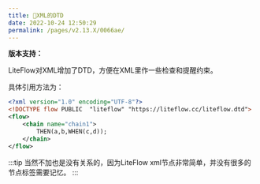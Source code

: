 ```yaml
---
title: 🧉XML的DTD
date: 2022-10-24 12:50:29
permalink: /pages/v2.13.X/0066ae/
---
```


**版本支持：**<Badge text="v2.9.1+" vertical="middle"/>

LiteFlow对XML增加了DTD，方便在XML里作一些检查和提醒约束。

具体引用方法为：

```xml {2}
<?xml version="1.0" encoding="UTF-8"?>
<!DOCTYPE flow PUBLIC  "liteflow" "https://liteflow.cc/liteflow.dtd">
<flow>
    <chain name="chain1">
        THEN(a,b,WHEN(c,d));
    </chain>
</flow>
```

:::tip
当然不加也是没有关系的，因为LiteFlow xml节点非常简单，并没有很多的节点标签需要记忆。
:::